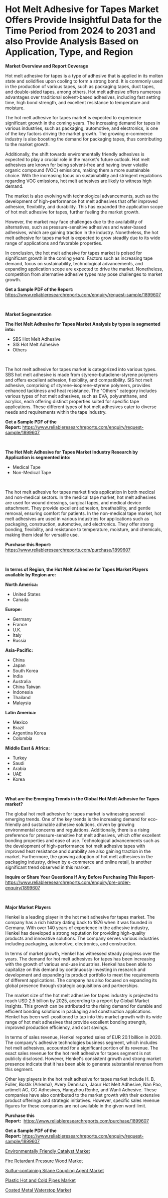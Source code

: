 <p><h1>Hot Melt Adhesive for Tapes Market Offers Provide Insightful Data for the Time Period from 2024 to 2031 and also Provide Analysis Based on Application, Type, and Region</h1></p><p><strong>Market Overview and Report Coverage</strong></p>
<p><p>Hot melt adhesive for tapes is a type of adhesive that is applied in its molten state and solidifies upon cooling to form a strong bond. It is commonly used in the production of various tapes, such as packaging tapes, duct tapes, and double-sided tapes, among others. Hot melt adhesive offers numerous advantages over traditional solvent-based adhesives, including fast setting time, high bond strength, and excellent resistance to temperature and moisture.</p><p>The hot melt adhesive for tapes market is expected to experience significant growth in the coming years. The increasing demand for tapes in various industries, such as packaging, automotive, and electronics, is one of the key factors driving the market growth. The growing e-commerce industry is also boosting the demand for packaging tapes, thus contributing to the market growth.</p><p>Additionally, the shift towards environmentally friendly adhesives is expected to play a crucial role in the market's future outlook. Hot melt adhesives are known for being solvent-free and having lower volatile organic compound (VOC) emissions, making them a more sustainable choice. With the increasing focus on sustainability and stringent regulations regarding VOC emissions, hot melt adhesives are likely to witness high demand.</p><p>The market is also evolving with technological advancements, such as the development of high-performance hot melt adhesives that offer improved adhesion, flexibility, and durability. This has expanded the application scope of hot melt adhesive for tapes, further fueling the market growth.</p><p>However, the market may face challenges due to the availability of alternatives, such as pressure-sensitive adhesives and water-based adhesives, which are gaining traction in the industry. Nonetheless, the hot melt adhesive for tapes market is expected to grow steadily due to its wide range of applications and favorable properties.</p><p>In conclusion, the hot melt adhesive for tapes market is poised for significant growth in the coming years. Factors such as increasing tape demand, focus on sustainability, technological advancements, and expanding application scope are expected to drive the market. Nonetheless, competition from alternative adhesive types may pose challenges to market growth.</p></p>
<p><strong>Get a Sample PDF of the Report:</strong> <a href="https://www.reliableresearchreports.com/enquiry/request-sample/1899607">https://www.reliableresearchreports.com/enquiry/request-sample/1899607</a></p>
<p>&nbsp;</p>
<p><strong>Market Segmentation</strong></p>
<p><strong>The Hot Melt Adhesive for Tapes Market Analysis by types is segmented into:</strong></p>
<p><ul><li>SBS Hot Melt Adhesive</li><li>SIS Hot Melt Adhesive</li><li>Others</li></ul></p>
<p>&nbsp;</p>
<p><p>The hot melt adhesive for tapes market is categorized into various types. SBS hot melt adhesive is made from styrene-butadiene-styrene polymers and offers excellent adhesion, flexibility, and compatibility. SIS hot melt adhesive, comprising of styrene-isoprene-styrene polymers, provides enhanced tackiness and heat resistance. The "Others" category includes various types of hot melt adhesives, such as EVA, polyurethane, and acrylics, each offering distinct properties suited for specific tape applications. These different types of hot melt adhesives cater to diverse needs and requirements within the tape industry.</p></p>
<p><strong>Get a Sample PDF of the Report:</strong>&nbsp;<a href="https://www.reliableresearchreports.com/enquiry/request-sample/1899607">https://www.reliableresearchreports.com/enquiry/request-sample/1899607</a></p>
<p>&nbsp;</p>
<p><strong>The Hot Melt Adhesive for Tapes Market Industry Research by Application is segmented into:</strong></p>
<p><ul><li>Medical Tape</li><li>Non-Medical Tape</li></ul></p>
<p>&nbsp;</p>
<p><p>The hot melt adhesive for tapes market finds application in both medical and non-medical sectors. In the medical tape market, hot melt adhesives are used for wound dressings, surgical tapes, and medical device attachment. They provide excellent adhesion, breathability, and gentle removal, ensuring comfort for patients. In the non-medical tape market, hot melt adhesives are used in various industries for applications such as packaging, construction, automotive, and electronics. They offer strong bonding, flexibility, and resistance to temperature, moisture, and chemicals, making them ideal for versatile use.</p></p>
<p><strong>Purchase this Report:</strong>&nbsp; <a href="https://www.reliableresearchreports.com/purchase/1899607">https://www.reliableresearchreports.com/purchase/1899607</a></p>
<p>&nbsp;</p>
<p><strong>In terms of Region, the Hot Melt Adhesive for Tapes Market Players available by Region are:</strong></p>
<p>
    <p> <strong> North America: </strong>
        <ul>
            <li>United States</li>
            <li>Canada</li>
        </ul>
        </p> 
    <p> <strong> Europe: </strong>
        <ul>
            <li>Germany</li>
            <li>France</li>
            <li>U.K.</li>
            <li>Italy</li>
            <li>Russia</li>
        </ul>
        </p> 
    <p> <strong> Asia-Pacific: </strong>
        <ul>
            <li>China</li>
            <li>Japan</li>
            <li>South Korea</li>
            <li>India</li>
            <li>Australia</li>
            <li>China Taiwan</li>
            <li>Indonesia</li>
            <li>Thailand</li>
            <li>Malaysia</li>
        </ul>
        </p> 
    <p> <strong> Latin America: </strong>
        <ul>
            <li>Mexico</li>
            <li>Brazil</li>
            <li>Argentina Korea</li>
            <li>Colombia</li>
        </ul>
        </p> 
    <p> <strong> Middle East & Africa: </strong>
        <ul>
            <li>Turkey</li>
            <li>Saudi</li>
            <li>Arabia</li>
            <li>UAE</li>
            <li>Korea</li>
        </ul>
    </p>
    </p>
<p>&nbsp;</p>
<p><strong>What are the Emerging Trends in the Global Hot Melt Adhesive for Tapes market?</strong></p>
<p><p>The global hot melt adhesive for tapes market is witnessing several emerging trends. One of the key trends is the increasing demand for eco-friendly and sustainable adhesive solutions, driven by growing environmental concerns and regulations. Additionally, there is a rising preference for pressure-sensitive hot melt adhesives, which offer excellent bonding properties and ease of use. Technological advancements such as the development of high-performance hot melt adhesive tapes with improved heat resistance and durability are also gaining traction in the market. Furthermore, the growing adoption of hot melt adhesives in the packaging industry, driven by e-commerce and online retail, is another significant trend observed in this market.</p></p>
<p><strong>Inquire or Share Your Questions If Any Before Purchasing This Report</strong>- <a href="https://www.reliableresearchreports.com/enquiry/pre-order-enquiry/1899607">https://www.reliableresearchreports.com/enquiry/pre-order-enquiry/1899607</a></p>
<p>&nbsp;</p>
<p><strong>Major Market Players</strong></p>
<p><p>Henkel is a leading player in the hot melt adhesive for tapes market. The company has a rich history dating back to 1876 when it was founded in Germany. With over 140 years of experience in the adhesive industry, Henkel has developed a strong reputation for providing high-quality products and innovative solutions. The company serves various industries including packaging, automotive, electronics, and construction.</p><p>In terms of market growth, Henkel has witnessed steady progress over the years. The demand for hot melt adhesives for tapes has been increasing with the growth of various end-use industries. Henkel has been able to capitalize on this demand by continuously investing in research and development and expanding its product portfolio to meet the requirements of different applications. The company has also focused on expanding its global presence through strategic acquisitions and partnerships.</p><p>The market size of the hot melt adhesive for tapes industry is projected to reach USD 2.5 billion by 2025, according to a report by Global Market Insights. This growth can be attributed to the rising demand for durable and efficient bonding solutions in packaging and construction applications. Henkel has been well-positioned to tap into this market growth with its wide range of hot melt adhesives that provide excellent bonding strength, improved production efficiency, and cost savings.</p><p>In terms of sales revenue, Henkel reported sales of EUR 20.1 billion in 2020. The company's adhesive technologies business segment, which includes hot melt adhesives, accounted for a significant portion of its revenue. The exact sales revenue for the hot melt adhesive for tapes segment is not publicly disclosed. However, Henkel's consistent growth and strong market presence indicate that it has been able to generate substantial revenue from this segment.</p><p>Other key players in the hot melt adhesive for tapes market include H. B. Fuller, Bostik (Arkema), Avery Dennison, Jaour Hot Melt Adhesive, Nan Pao, artimelt AG, GC Adhesives, Hangzhou Renhe, and Wanli Adhesive. These companies have also contributed to the market growth with their extensive product offerings and strategic initiatives. However, specific sales revenue figures for these companies are not available in the given word limit.</p></p>
<p><strong>Purchase this Report:</strong>&nbsp;&nbsp;<a href="https://www.reliableresearchreports.com/purchase/1899607">https://www.reliableresearchreports.com/purchase/1899607</a></p>
<p></p>
<p><strong>Get a Sample PDF of the Report:</strong>&nbsp;<a href="https://www.reliableresearchreports.com/enquiry/request-sample/1899607">https://www.reliableresearchreports.com/enquiry/request-sample/1899607</a></p>
<p><p><a href="https://github.com/lbird53714/Market-Research-Report-List-2/blob/main/environmentally-friendly-catalyst-market.md">Environmentally Friendly Catalyst Market</a></p><p><a href="https://github.com/vimar16th/Market-Research-Report-List-2/blob/main/fire-retardant-pressure-wood-market.md">Fire Retardant Pressure Wood Market</a></p><p><a href="https://github.com/mabutironaldo/Market-Research-Report-List-2/blob/main/sulfur-containing-silane-coupling-agent-market.md">Sulfur-containing Silane Coupling Agent Market</a></p><p><a href="https://github.com/pizolina/Market-Research-Report-List-2/blob/main/plastic-hot-and-cold-pipes-market.md">Plastic Hot and Cold Pipes Market</a></p><p><a href="https://github.com/sofayahoo2023/Market-Research-Report-List-2/blob/main/coated-metal-waterstop-market.md">Coated Metal Waterstop Market</a></p></p>